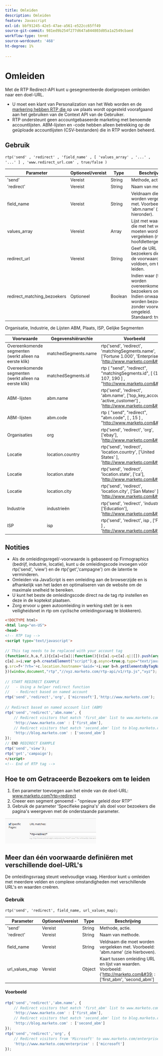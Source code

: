 ```yaml
---
title: Omleiden
description: Omleiden
feature: Javascript
exl-id: bbf91245-42e5-47ae-a561-e522cc65ff49
source-git-commit: 981ed9b254f277d647a844803d05a1a2549cbaed
workflow-type: tm+mt
source-wordcount: '468'
ht-degree: 1%

---
```


# Omleiden

Met de RTP Redirect-API kunt u gesegmenteerde doelgroepen omleiden naar een doel-URL.

- U moet een klant van Personalization van het Web worden en de [ markering hebben RTP die ](https://experienceleague.adobe.com/en/docs/marketo/using/product-docs/web-personalization/rtp-tag-implementation/deploy-the-rtp-javascript) op uw plaats wordt opgesteld voorafgaand aan het gebruiken van de Context API van de Gebruiker.
- RTP ondersteunt geen accountgebaseerde marketing met benoemde accountlijsten. ABM-lijsten en -code hebben alleen betrekking op de geüploade accountlijsten (CSV-bestanden) die in RTP worden beheerd.

## Gebruik

`rtp('send' , 'redirect' , 'field_name' , [ 'values_array' , '...' , '...' ] , 'www.redirect_url.com' , true/false )`

| Parameter | Optioneel/vereist | Type | Beschrijving |
|---------------------------|-------------------|---------|-----------------------------|
| &#39;send&#39; | Vereist | String | Methode, actie. |
| &#39;redirect&#39; | Vereist | String | Naam van methode. |
| field_name | Vereist | String | Veldnaam die moet worden vergeleken met. Voorbeeld: &#39;abm.name&#39; (zie hieronder). |
| values_array | Vereist | Array | Lijst met waarden die met het veld moeten worden vergeleken (niet hoofdlettergevoelig). |
| redirect_url | Vereist | String | Geef de URL op om bezoekers die aan de voorwaarde voldoen, om te leiden. |
| redirect_matching_bezoekers | Optioneel | Boolean | Indien waar (true), worden overeenkomende bezoekers omgeleid. Indien onwaar, worden bezoekers zonder voorwaarden omgeleid. Standaard: true. |

Organisatie, Industrie, de Lijsten ABM, Plaats, ISP, Gelijke Segmenten

| Voorwaarde | Gegevenshiërarchie | Voorbeeld |
|-------------------------------------------------|----------------------|------------------------------------------------------------------------------------------------------------------|
| Overeenkomende segmenten (werkt alleen na eerste klik) | matchedSegments.name | rtp(&#39;send&#39;, &#39;redirect&#39;, &#39;matchingSegments.name&#39;, [&#39;Fortune 1.000&#39;, &#39;Enterprise&#39;] , &#39;http://www.marketo.com&#39;); |
| Overeenkomende segmenten (werkt alleen na eerste klik) | matchedSegments.id | rtp ( &quot;send&quot;, &quot;redirect&quot;, &quot;matchingSegments.id&quot;, [ &lbrace;106, 107, 190 ] , &quot;http://www.marketo.com&#39;); |
| ABM-lijsten | abm.name | rtp(&#39;send&#39;, &#39;redirect&#39;, &#39;abm.name&#39;, [&#39;top_key_accounts&#39;, &#39;active_customer&#39;] , &#39;http://www.marketo.com&#39;); |
| ABM-lijsten | abm.code | rtp ( &quot;send&quot;, &quot;redirect&quot;, &quot;abm.code&quot;, [  , 15 ] , &quot;http://www.marketo.com&#39;); |
| Organisaties | org | rtp(&#39;send&#39;, &#39;redirect&#39;, &#39;org&#39;, [&#39;ebay&#39;], &#39;http://www.marketo.com&#39;); |
| Locatie | location.country | rtp(&#39;send&#39;, &#39;redirect&#39;, &#39;location.country&#39;, [&#39;United States&#39; ], &#39;http://www.marketo.com&#39;); |
| Locatie | location.state | rtp(&#39;send&#39;, &#39;redirect&#39;, &#39;location.state&#39;, [&#39;ca&#39;], &#39;http://www.marketo.com&#39;); |
| Locatie | location.city | rtp(&#39;send&#39;, &#39;redirect&#39;, &#39;location.city&#39;, [&#39;San Mateo&#39; ], &#39;http://www.marketo.com&#39;); |
| Industrie | industrieën | rtp(&#39;send&#39;, &#39;redirect&#39;, &#39;industries&#39;, [&#39;Education&#39;], &#39;http://www.marketo.com&#39;); |
| ISP | isp | rtp(&#39;send&#39;, &#39;redirect&#39;, isp , [&#39;False&#39; ] , &#39;http://www.marketo.com&#39;); |


## Notities

- Als de omleidingsregel/-voorwaarde is gebaseerd op Firmographics (bedrijf, industrie, locatie), kunt u de omleidingscode invoegen vóór rtp(&#39;send&#39;, &#39;view&#39;) en de rtp(&#39;get&#39;,&#39;campagne&#39;) om de latentie te verminderen.
- Omleiden via JavaScript is een omleiding aan de browserzijde en is afhankelijk van het laden en optimaliseren van de website om de maximale snelheid te bereiken.
- U kunt het beste de omleidingscode direct na de tag rtp instellen en deze in de koptekst plaatsen.
- Zorg ervoor u geen autoomleiding in werking stelt (er is een veiligheidsnet in rtp om cyclische omleidingsvraag te blokkeren).

```html
<!DOCTYPE html>
<html lang="en-US">
<head>
<!-- RTP tag -->
<script type='text/javascript'>

// This tag needs to be replaced with your account tag
(function(c,h,a,f,i){c[a]=c[a]||function(){(c[a].q=c[a].q||[]).push(arguments)};
c[a].a=i;var g=h.createElement("script");g.async=true;g.type="text/javascript";
g.src=f+'?rh='+c.location.hostname+'&aid='+i;var b=h.getElementsByTagName("script")[0];b.parentNode.insertBefore(g,b);
})(window,document,"rtp","//xyz.marketo.com/rtp-api/v1/rtp.js","xyz");

// START REDIRECT EXAMPLE
//   - Using a helper redirect function
//   - Redirect based on named account
rtp('send','redirect','org', ['microsoft'],'http://www.marketo.com');

// Redirect based on named account list (ABM)
rtp('send','redirect','abm.name', {
    // Redirect visitors that match 'first_abm' list to www.marketo.com
    'http://www.marketo.com' : ['first_abm'],
    // Redirect visitors that match 'second_abm' list to blog.marketo.com
    'http://blog.marketo.com' : ['second_abm']
});
// END REDIRECT EXAMPLE
rtp('send','view');
rtp('get','campaign');
</script>
<!-- End of RTP tag -->
```

## Hoe te om Getraceerde Bezoekers om te leiden

1. Een parameter toevoegen aan het einde van de doel-URL: www.marketo.com?rtp=redirect
1. Creeer een segment genoemd - &quot;opnieuw geleid door RTP&quot;
1. Gebruik de parameter &#39;Specifieke pagina&#39;s&#39; als doel voor bezoekers die pagina&#39;s weergeven met de onderstaande parameter.

![ het volgen-redirected-vistors ](assets/tracking-redirected-vistors.png)

## Meer dan één voorwaarde definiëren met verschillende doel-URL&#39;s

De omleidingsvraag steunt veelvoudige vraag. Hierdoor kunt u omleiden met meerdere velden en complexe omstandigheden met verschillende URL&#39;s en waarden creëren.

### Gebruik

`rtp('send', 'redirect', field_name, url_values_map);`

| Parameter | Optioneel/vereist | Type | Beschrijving |
|---|---|---|---|
| &#39;send&#39; | Vereist | String | Methode, actie. |
| &#39;redirect&#39; | Vereist | String | Naam van methode. |
| field_name | Vereist | String | Veldnaam die moet worden vergeleken met. Voorbeeld: &#39;abm.name&#39; (zie hierboven). |
| url_values_map | Vereist | Object | Kaart tussen omleiding URL en lijst van waarden. Voorbeeld:&lbrace;&#39;http://marketo.com&#39; : [&#39;first_abm&#39;, &#39;second_abm&#39;] |


#### Voorbeeld

```javascript
rtp('send','redirect','abm.name', {
    // Redirect visitors that match 'first_abm' list to www.marketo.com
    'http://www.marketo.com' : ['first_abm'],
    // Redirect visitors that match 'second_abm' list to blog.marketo.com
    'http://blog.marketo.com' : ['second_abm']
});
rtp('send','redirect','org', {
    // Redirect visitors from 'Microsoft' to www.marketo.com/enterprise
    'http://www.marketo.com/enterprise' : ['microsoft']
});
```
